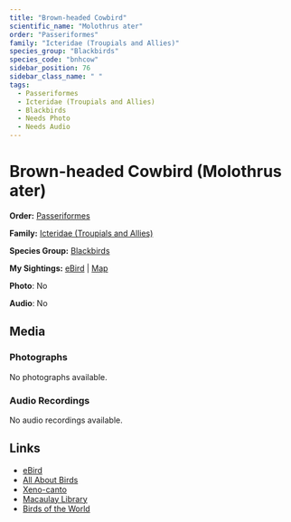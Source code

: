 ```yaml
---
title: "Brown-headed Cowbird"
scientific_name: "Molothrus ater"
order: "Passeriformes"
family: "Icteridae (Troupials and Allies)"
species_group: "Blackbirds"
species_code: "bnhcow"
sidebar_position: 76
sidebar_class_name: " "
tags: 
  - Passeriformes
  - Icteridae (Troupials and Allies)
  - Blackbirds
  - Needs Photo
  - Needs Audio
---
```


# Brown-headed Cowbird (Molothrus ater)

**Order:** [Passeriformes](/tags/passeriformes)

**Family:** [Icteridae (Troupials and Allies)](/tags/icteridae-troupials-and-allies)

**Species Group:** [Blackbirds](/tags/blackbirds)

**My Sightings:** [eBird](https://ebird.org/lifelist?r=world&time=life&spp=bnhcow) | [Map](/map?species_code=bnhcow)

**Photo**: No 

**Audio**: No

## Media
### Photographs
No photographs available.

### Audio Recordings
No audio recordings available.

## Links
* [eBird](https://ebird.org/species/bnhcow) 
* [All About Birds](https://www.allaboutbirds.org/guide/bnhcow) 
* [Xeno-canto](https://www.xeno-canto.org/species/molothrus-ater) 
* [Macaulay Library](https://search.macaulaylibrary.org/catalog?taxonCode=bnhcow&sort=rating_rank_desc)
* [Birds of the World](https://birdsoftheworld.org/bow/species/bnhcow)
